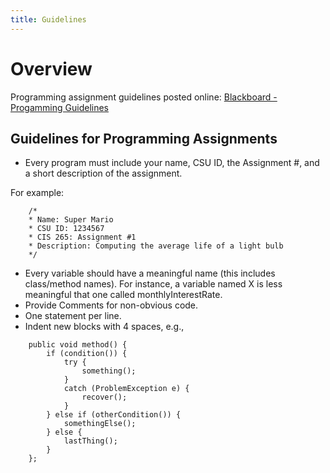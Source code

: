 ```yaml
---
title: Guidelines
---
```

# Overview

Programming assignment guidelines posted online:
[Blackboard - Progamming Guidelines](https://bb-csuohio.blackboard.com/ultra/courses/_184005_1/outline/file/_7315096_1)

## Guidelines for Programming Assignments

* Every program must include your name, CSU ID, the Assignment #, and a short
description of the assignment.

For example:

````
    /*
    * Name: Super Mario
    * CSU ID: 1234567
    * CIS 265: Assignment #1
    * Description: Computing the average life of a light bulb
    */
````

* Every variable should have a meaningful name (this includes class/method names). 
For instance, a variable named X is less meaningful that one called monthlyInterestRate.
* Provide Comments for non-obvious code.
* One statement per line.
* Indent new blocks with 4 spaces, e.g.,

````
    public void method() {
        if (condition()) {
            try {
                something();
            } 
            catch (ProblemException e) {
                recover();
            }
        } else if (otherCondition()) {
            somethingElse();
        } else {
            lastThing();
        }
    };
````
